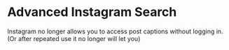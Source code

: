 # Advanced Instagram Search

Instagram no longer allows you to access post captions without logging in. (Or after repeated use it no longer will let you)
